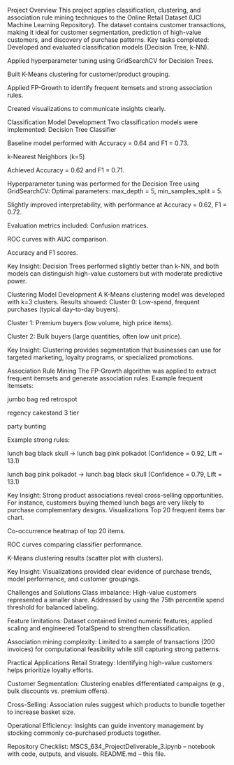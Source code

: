 
 Project Overview
This project applies classification, clustering, and association rule mining techniques to the Online Retail Dataset (UCI Machine Learning Repository). The dataset contains customer transactions, making it ideal for customer segmentation, prediction of high-value customers, and discovery of purchase patterns.
Key tasks completed:
Developed and evaluated classification models (Decision Tree, k-NN).


Applied hyperparameter tuning using GridSearchCV for Decision Trees.


Built K-Means clustering for customer/product grouping.


Applied FP-Growth to identify frequent itemsets and strong association rules.


Created visualizations to communicate insights clearly.



 Classification Model Development
Two classification models were implemented:
Decision Tree Classifier


Baseline model performed with Accuracy = 0.64 and F1 = 0.73.


k-Nearest Neighbors (k=5)


Achieved Accuracy = 0.62 and F1 = 0.71.


Hyperparameter tuning was performed for the Decision Tree using GridSearchCV:
Optimal parameters: max_depth = 5, min_samples_split = 5.


Slightly improved interpretability, with performance at Accuracy = 0.62, F1 = 0.72.


Evaluation metrics included:
Confusion matrices.


ROC curves with AUC comparison.


Accuracy and F1 scores.


 Key Insight: Decision Trees performed slightly better than k-NN, and both models can distinguish high-value customers but with moderate predictive power.

 Clustering Model Development
A K-Means clustering model was developed with k=3 clusters. Results showed:
Cluster 0: Low-spend, frequent purchases (typical day-to-day buyers).


Cluster 1: Premium buyers (low volume, high price items).


Cluster 2: Bulk buyers (large quantities, often low unit price).


Key Insight: Clustering provides segmentation that businesses can use for targeted marketing, loyalty programs, or specialized promotions.

Association Rule Mining
The FP-Growth algorithm was applied to extract frequent itemsets and generate association rules.
Example frequent itemsets:


jumbo bag red retrospot


regency cakestand 3 tier


party bunting


Example strong rules:


lunch bag black skull → lunch bag pink polkadot (Confidence = 0.92, Lift = 13.1)


lunch bag pink polkadot → lunch bag black skull (Confidence = 0.79, Lift = 13.1)


Key Insight: Strong product associations reveal cross-selling opportunities. For instance, customers buying themed lunch bags are very likely to purchase complementary designs.
Visualizations
Top 20 frequent items bar chart.


Co-occurrence heatmap of top 20 items.


ROC curves comparing classifier performance.


K-Means clustering results (scatter plot with clusters).


 Key Insight: Visualizations provided clear evidence of purchase trends, model performance, and customer groupings.

Challenges and Solutions
Class imbalance: High-value customers represented a smaller share. Addressed by using the 75th percentile spend threshold for balanced labeling.


Feature limitations: Dataset contained limited numeric features; applied scaling and engineered TotalSpend to strengthen classification.


Association mining complexity: Limited to a sample of transactions (200 invoices) for computational feasibility while still capturing strong patterns.


 Practical Applications
Retail Strategy: Identifying high-value customers helps prioritize loyalty efforts.


Customer Segmentation: Clustering enables differentiated campaigns (e.g., bulk discounts vs. premium offers).


Cross-Selling: Association rules suggest which products to bundle together to increase basket size.


Operational Efficiency: Insights can guide inventory management by stocking commonly co-purchased products together.



Repository Checklist:  MSCS_634_ProjectDeliverable_3.ipynb – notebook with code, outputs, and visuals.
README.md – this file.

